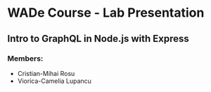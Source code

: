 # WADe Course - Lab Presentation
## Intro to GraphQL in Node.js with Express

### Members:
- Cristian-Mihai Rosu
- Viorica-Camelia Lupancu